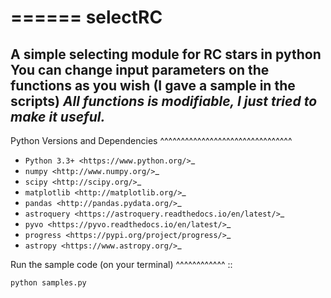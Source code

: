======
selectRC
======
A simple selecting module for RC stars in python
You can change input parameters on the functions as you wish (I gave a sample in the scripts)
***All functions is modifiable, I just tried to make it useful.***
---------------------------------------------


Python Versions and Dependencies
^^^^^^^^^^^^^^^^^^^^^^^^^^^^^^^^
- `Python 3.3+ <https://www.python.org/>`_
- `numpy <http://www.numpy.org/>`_
- `scipy <http://scipy.org/>`_
- `matplotlib <http://matplotlib.org/>`_
- `pandas <http://pandas.pydata.org/>`_
- `astroquery <https://astroquery.readthedocs.io/en/latest/>`_
- `pyvo <https://pyvo.readthedocs.io/en/latest/>`_
- `progress <https://pypi.org/project/progress/>`_
- `astropy <https://www.astropy.org/>`_


Run the sample code (on your terminal)
^^^^^^^^^^^^
::

    python samples.py
